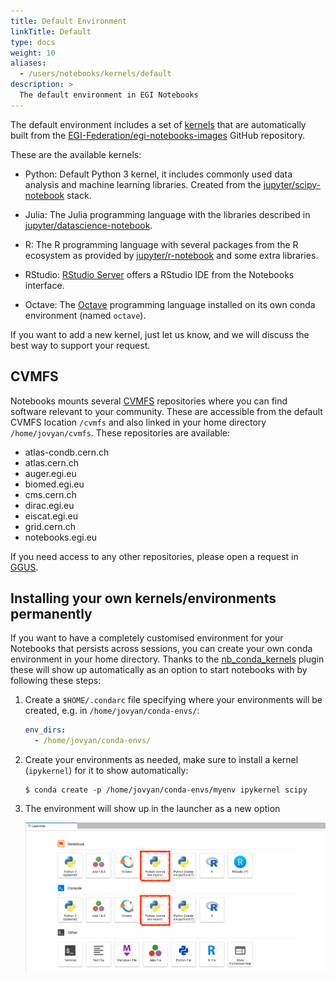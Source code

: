 ```yaml
---
title: Default Environment
linkTitle: Default
type: docs
weight: 10
aliases:
  - /users/notebooks/kernels/default
description: >
  The default environment in EGI Notebooks
---
```


The default environment includes a set of
[kernels](https://jupyter.readthedocs.io/en/latest/projects/kernels.html) that
are automatically built from the
[EGI-Federation/egi-notebooks-images](https://github.com/EGI-Federation/egi-notebooks-images)
GitHub repository.

These are the available kernels:

- Python: Default Python 3 kernel, it includes commonly used data analysis and
  machine learning libraries. Created from the
  [jupyter/scipy-notebook](https://jupyter-docker-stacks.readthedocs.io/en/latest/using/selecting.html#jupyter-scipy-notebook)
  stack.

- Julia: The Julia programming language with the libraries described in
  [jupyter/datascience-notebook](https://jupyter-docker-stacks.readthedocs.io/en/latest/using/selecting.html#jupyter-datascience-notebook).

- R: The R programming language with several packages from the R ecosystem as
  provided by
  [jupyter/r-notebook](https://jupyter-docker-stacks.readthedocs.io/en/latest/using/selecting.html#jupyter-r-notebook)
  and some extra libraries.

- RStudio:
  [RStudio Server](https://posit.co/products/open-source/rstudio-server/) offers
  a RStudio IDE from the Notebooks interface.

- Octave: The [Octave](https://www.gnu.org/software/octave/) programming
  language installed on its own conda environment (named `octave`).

If you want to add a new kernel, just let us know, and we will discuss the best
way to support your request.

## CVMFS

Notebooks mounts several [CVMFS](../../../../compute/content-distribution/)
repositories where you can find software relevant to your community. These are
accessible from the default CVMFS location `/cvmfs` and also linked in your home
directory `/home/jovyan/cvmfs`. These repositories are available:

- atlas-condb.cern.ch
- atlas.cern.ch
- auger.egi.eu
- biomed.egi.eu
- cms.cern.ch
- dirac.egi.eu
- eiscat.egi.eu
- grid.cern.ch
- notebooks.egi.eu

If you need access to any other repositories, please open a request in
[GGUS](https://ggus.eu).

## Installing your own kernels/environments permanently

If you want to have a completely customised environment for your Notebooks that
persists across sessions, you can create your own conda environment in your home
directory. Thanks to the
[nb_conda_kernels](https://github.com/Anaconda-Platform/nb_conda_kernels) plugin
these will show up automatically as an option to start notebooks with by
following these steps:

1. Create a `$HOME/.condarc` file specifying where your environments will be
   created, e.g. in `/home/jovyan/conda-envs/`:

   ```yaml
   env_dirs:
     - /home/jovyan/conda-envs/
   ```

1. Create your environments as needed, make sure to install a kernel
   (`ipykernel`) for it to show automatically:

   ```shell
   $ conda create -p /home/jovyan/conda-envs/myenv ipykernel scipy
   ```

1. The environment will show up in the launcher as a new option

   ![Launcher with custom env](notebooks-custom-env.png)
